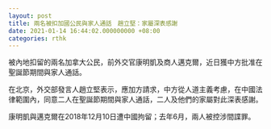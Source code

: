 ```yaml
---
layout: post
title: 兩名被扣加國公民與家人通話　趙立堅：家屬深表感謝
date: 2021-01-14 16:44:02.000000000 +08:00
categories: rthk
---
```


被內地扣留的兩名加拿大公民，前外交官康明凱及商人邁克爾，近日獲中方批准在聖誕節期間與家人通話。

在北京，外交部發言人趙立堅表示，應加方請求，中方從人道主義考慮，在中國法律範圍內，同意二人在聖誕節期間與家人通話，二人及他們的家屬對此深表感謝。

康明凱與邁克爾在2018年12月10日遭中國拘留；去年6月，兩人被控涉間諜罪。
